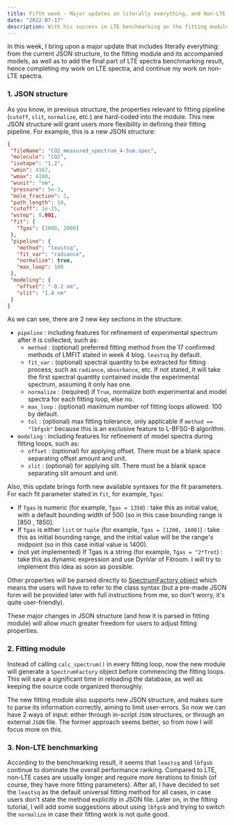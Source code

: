 ```yaml
---
title: Fifth week - Major updates on literally everything, and Non-LTE spectra
date: "2022-07-17"
description: With his success in LTE benchmarking as the fitting module run smoothly and pumped out beautiful fit results, Tran now happily moves to the non-LTE benchmarking. He also receives various helpful reviews and suggestions from his mentors, and so the fitting module keeps being developed...
---
```


In this week, I bring upon a major update that includes literally everything: from the current JSON structure, to the fitting module and its accompanied models, as well as to add the final part of LTE spectra benchmarking result, hence completing my work on LTE spectra, and continue my work on non-LTE spectra.

 ### 1. JSON structure

 As you know, in previous structure, the properties relevant to fitting pipeline (`cutoff`, `slit`, `normalize`, etc.) are hard-coded into the module. This new JSON structure will grant users more flexibility in defining their fitting pipeline. For example, this is a new JSON structure:

 ````json
 {
  "fileName": "CO2_measured_spectrum_4-5um.spec",
  "molecule": "CO2",
  "isotope": "1,2",
  "wmin": 4167,
  "wmax": 4180,
  "wunit": "nm",
  "pressure": 5e-3,
  "mole_fraction": 1,
  "path_length": 10,
  "cutoff": 1e-25,
  "wstep": 0.001,
  "fit": {
    "Tgas": [1000, 2000]
  },
  "pipeline": {
    "method": "leastsq",
    "fit_var": "radiance",
    "normalize": true,
    "max_loop": 100
  },
  "modeling": {
    "offset": "-0.2 nm",
    "slit": "1.4 nm"
  }
}
 ````

As we can see, there are 2 new key sections in the structure:

- `pipeline` : including features for refinement of experimental spectrum after it is collected, such as:
    - `method` : (optional) preferred fitting method from the 17 confirmed methods of LMFIT stated in week 4 blog. `leastsq` by default.
    - `fit_var` : (optional) spectral quantity to be extracted for fitting process, such as `radiance`, `absorbance`, etc. If not stated, it will take the first spectral quantity contained inside the experimental spectrum, assuming it only has one.
    - `normalize` : (required) if `True`, normalize both experimental and model spectra for each fitting loop, else no.
    - `max_loop` : (optional) maximum number rof fitting loops allowed. 100 by default.
    - `tol` : (optional) max fitting tolerance, only applicable if `method == "lbfgsb"` because this is an exclusive feature to L-BFSG-B algorithm.
- `modeling` : including features for refinement of model spectra during fitting loops, such as:
    - `offset` : (optional) for applying offset. There must be a blank space separating offset amount and unit.
    - `slit` : (optional) for applying slit. There must be a blank space separating slit amount and unit.

Also, this update brings forth new available syntaxes for the fit parameters. For each fit parameter stated in `fit`, for example, `Tgas`:

- If `Tgas` is numeric (for example, `Tgas = 1350`) : take this as initial value, with a default bounding width of 500 (so in this case bounding range is [850 , 1850].
- If `Tgas` is either `list` or `tuple` (for example, `Tgas = [1200, 1600]`) : take this as initial bounding range, and the initial value will be the range's midpoint (so in this case initial value is 1400).
- (not yet implemented) If Tgas is a string (for example, `Tgas = "2*Trot`) : take this as dynamic expression and use DynVar of Fitroom. I will try to implement this idea as soon as possible.

Other properties will be parsed directly to [SpectrumFactory object](https://radis.readthedocs.io/en/latest/source/radis.lbl.factory.html#radis.lbl.factory.SpectrumFactory) which means the users will have to refer to the class syntax (but a pre-made JSON form will be provided later with full instructions from me, so don't worry, it's quite user-friendly).

These major changes in JSON structure (and how it is parsed in fitting module) will allow much greater freedom for users to adjust fitting properties.

### 2. Fitting module

Instead of calling `calc_spectrum()` in every fitting loop, now the new module will generate a `SpectrumFactory` object before commencing the fitting loops. This will save a significant time in reloading the database, as well as keeping the source code organized thoroughly.

The new fitting module also supports new JSON structure, and makes sure to parse its information correctly, aiming to limit user-errors. So now we can have 2 ways of input: either through in-script `JSON` structures, or through an external `JSON` file. The former approach seems better, so from now I will focus more on this.

### 3. Non-LTE benchmarking

According to the benchmarking result, it seems that `leastsq` and `lbfgsb` continue to dominate the overall performance ranking. Compared to LTE, non-LTE cases are usually longer and require more iterations to finish (of course, they have more fitting parameters). After all, I have decided to set the `leastsq` as the default universal fitting method for all cases, in case users don't state the method explicitly in JSON file. Later on, in the fitting tutorial, I will add some suggestions about using `lbfgsb` and trying to switch the `normalize` in case their fitting work is not quite good.